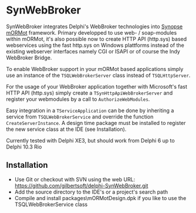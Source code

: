 # SynWebBroker

SynWebBroker integrates Delphi's WebBroker technologies into 
[Synopse mORMot](https://github.com/synopse/mORMot) framework. Primary
developped to use web- / soap-modules within mORMot, it's also possible now to
create HTTP API (http.sys) based webservices using the fast http.sys on Windows
plattforms instead of the existing webserver interfaces namely CGI or ISAPI or
of course the Indy WebBroker Bridge.

To enable WebBroker support in your mORMot based applications simply use an
instance of the `TSQLWebBrokerServer` class instead of `TSQLHttpServer`.

For the usage of your WebBroker application together with Microsoft's fast
HTTP API (http.sys) simply create a `TSynHttpApiWebBrokerServer` and register
your webmodules by a call to `AuthorizeWebModules`.

Easy integration in a `TServiceApplication` can be done by inheriting a
service from `TSQLWebBrokerService` and override the function
`CreateServerInstance`. A design time package must be installed to register
the new service class at the IDE (see Installation).


Currently tested with Delphi XE3, but should work from Delphi 6 up to Delphi 10.3 Rio


## Installation

* Use Git or checkout with SVN using the web URL: https://github.com/gilbertsoft/delphi-SynWebBroker.git
* Add the source directory to the IDE's or a project's search path
* Compile and install packages\mORMotDesign.dpk if you like to use the TSQLWebBrokerService class
